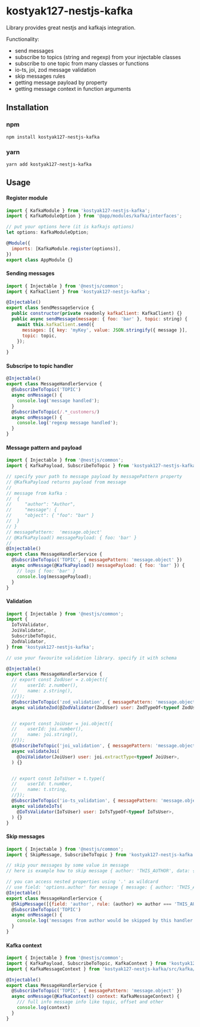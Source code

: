 # kostyak127-nestjs-kafka
Library provides great nestjs and kafkajs integration.

Functionality:
- send messages
- subscribe to topics (string and regexp) from your injectable classes
- subscribe to one topic from many classes or functions
- io-ts, joi, zod message validation
- skip messages rules
- getting message payload by property
- getting message context in function arguments
## Installation
### npm
`npm install kostyak127-nestjs-kafka`
### yarn
`yarn add kostyak127-nestjs-kafka`

## Usage
#### Register module
```javascript
import { KafkaModule } from 'kostyak127-nestjs-kafka';
import { KafkaModuleOption } from '@app/modules/kafka/interfaces';

// put your options here (it is kafkajs options)
let options: KafkaModuleOption;

@Module({
  imports: [KafkaModule.register(options)],
})
export class AppModule {}
```

#### Sending messages
```javascript
import { Injectable } from '@nestjs/common';
import { KafkaClient } from 'kostyak127-nestjs-kafka';

@Injectable()
export class SendMessageService {
  public constructor(private readonly kafkaClient: KafkaClient) {}
  public async sendMessage(message: { foo: 'bar' }, topic: string) {
    await this.kafkaClient.send({
      messages: [{ key: 'myKey', value: JSON.stringify({ message }],
      topic: topic,
    });
  }
}
```

#### Subscripe to topic handler
```javascript
@Injectable()
export class MessageHandlerService {
  @SubscribeToTopic('TOPIC')
  async onMessage() {
    console.log('message handled');
  }
  @SubscribeToTopic(/.*_customers/)
  async onMessage() {
    console.log('regexp message handled');
  }
}
```
#### Message pattern and payload
```javascript
import { Injectable } from '@nestjs/common';
import { KafkaPayload, SubscribeToTopic } from 'kostyak127-nestjs-kafka';

// specify your path to message payload by messagePattern property
// @KafkaPayload returns payload from message
//
// message from kafka : 
//  {
//     "author": "Author",
//     "message": {
//     "object": { "foo": "bar" }
//  }
// }
// messagePattern:  'message.object'
// @KafkaPayload() messagePayload: { foo: 'bar' }
//
@Injectable()
export class MessageHandlerService {
  @SubscribeToTopic('TOPIC', { messagePattern: 'message.object' })
  async onMessage(@KafkaPayload() messagePayload: { foo: 'bar' }) {
    // logs { foo: 'bar' }
    console.log(messagePayload);
  }
}

```

#### Validation
```javascript
import { Injectable } from '@nestjs/common';
import {
  IoTsValidator,
  JoiValidator,
  SubscribeToTopic,
  ZodValidator,
} from 'kostyak127-nestjs-kafka';

// use your favourite validation library. specify it with schema

@Injectable()
export class MessageHandlerService {
  // export const ZodUser = z.object({
  //    userId: z.number(),
  //    name: z.string(),
  //});
  @SubscribeToTopic('zod_validation', { messagePattern: 'message.object' })
  async validateZod(@ZodValidator(ZodUser) user: ZodTypeOf<typeof ZodUser>) {}


  // export const JoiUser = joi.object({
  //    userId: joi.number(),
  //    name: joi.string(),
  //});
  @SubscribeToTopic('joi_validation', { messagePattern: 'message.object' })
  async validateJoi(
    @JoiValidator(JoiUser) user: joi.extractType<typeof JoiUser>,
  ) {}


  // export const IoTsUser = t.type({
  //    userId: t.number,
  //    name: t.string,
  //});
  @SubscribeToTopic('io-ts_validation', { messagePattern: 'message.object' })
  async validateIoTs(
    @IoTsValidator(IoTsUser) user: IoTsTypeOf<typeof IoTsUser>,
  ) {}
}
```

#### Skip messages
```javascript
import { Injectable } from '@nestjs/common';
import { SkipMessage, SubscribeToTopic } from 'kostyak127-nestjs-kafka';

// skip your messages by some value in message
// here is example how to skip message { author: 'THIS_AUTHOR', data: { foo: 'bar' } }

// you can access nested properties using '.' as wildcard
// use field: 'options.author' for message { message: { author: 'THIS_AUTHOR'} }
@Injectable()
export class MessageHandlerService {
  @SkipMessage([{field: 'author', rule: (author) => author === 'THIS_AUTHOR'}])
  @SubscribeToTopic('TOPIC')
  async onMessage() {
    console.log('messages from author would be skipped by this handler');
  }
}
```

#### Kafka context
```javascript
import { Injectable } from '@nestjs/common';
import { KafkaPayload, SubscribeToTopic, KafkaContext } from 'kostyak127-nestjs-kafka';
import { KafkaMessageContext } from 'kostyak127-nestjs-kafka/src/kafka/kafka.types';

@Injectable()
export class MessageHandlerService {
  @SubscribeToTopic('TOPIC', { messagePattern: 'message.object' })
  async onMessage(@KafkaContext() context: KafkaMessageContext) {
    /// full info message info like topic, offset and other
    console.log(context)
  }
}
```